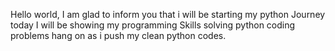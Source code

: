 Hello world,
I am glad to inform you that i will be starting my python Journey today
I will be showing my programming Skills solving python coding problems
hang on as i push my clean python codes.

